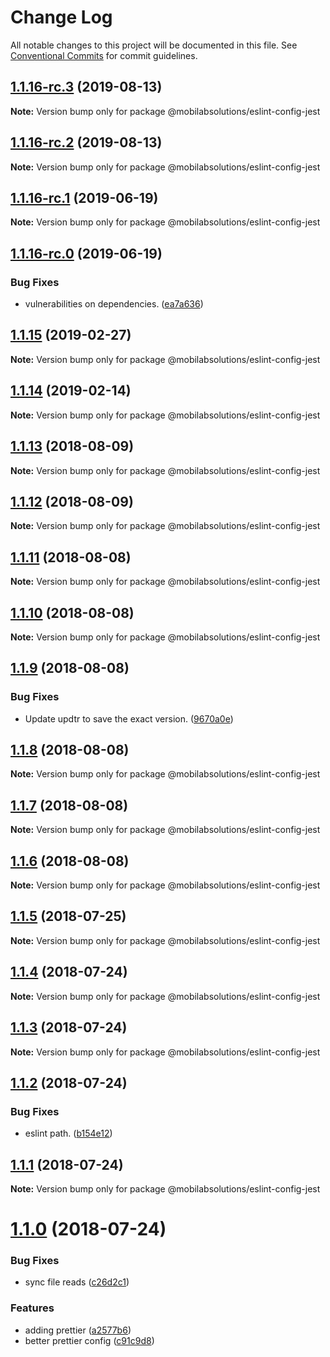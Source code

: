 # Change Log

All notable changes to this project will be documented in this file.
See [Conventional Commits](https://conventionalcommits.org) for commit guidelines.

## [1.1.16-rc.3](https://github.com/mobilabsolutions/eslint-config/compare/@mobilabsolutions/eslint-config-jest@1.1.16-rc.2...@mobilabsolutions/eslint-config-jest@1.1.16-rc.3) (2019-08-13)

**Note:** Version bump only for package @mobilabsolutions/eslint-config-jest





## [1.1.16-rc.2](https://github.com/mobilabsolutions/eslint-config/compare/@mobilabsolutions/eslint-config-jest@1.1.16-rc.1...@mobilabsolutions/eslint-config-jest@1.1.16-rc.2) (2019-08-13)

**Note:** Version bump only for package @mobilabsolutions/eslint-config-jest





## [1.1.16-rc.1](https://github.com/mobilabsolutions/eslint-config/compare/@mobilabsolutions/eslint-config-jest@1.1.16-rc.0...@mobilabsolutions/eslint-config-jest@1.1.16-rc.1) (2019-06-19)

**Note:** Version bump only for package @mobilabsolutions/eslint-config-jest





## [1.1.16-rc.0](https://github.com/mobilabsolutions/eslint-config/compare/@mobilabsolutions/eslint-config-jest@1.1.15...@mobilabsolutions/eslint-config-jest@1.1.16-rc.0) (2019-06-19)


### Bug Fixes

* vulnerabilities on dependencies. ([ea7a636](https://github.com/mobilabsolutions/eslint-config/commit/ea7a636))





<a name="1.1.15"></a>
## [1.1.15](https://github.com/mobilabsolutions/eslint-config/compare/@mobilabsolutions/eslint-config-jest@1.1.14...@mobilabsolutions/eslint-config-jest@1.1.15) (2019-02-27)




**Note:** Version bump only for package @mobilabsolutions/eslint-config-jest

<a name="1.1.14"></a>
## [1.1.14](https://github.com/mobilabsolutions/eslint-config/compare/@mobilabsolutions/eslint-config-jest@1.1.13...@mobilabsolutions/eslint-config-jest@1.1.14) (2019-02-14)




**Note:** Version bump only for package @mobilabsolutions/eslint-config-jest

<a name="1.1.13"></a>
## [1.1.13](https://github.com/mobilabsolutions/eslint-config/compare/@mobilabsolutions/eslint-config-jest@1.1.12...@mobilabsolutions/eslint-config-jest@1.1.13) (2018-08-09)




**Note:** Version bump only for package @mobilabsolutions/eslint-config-jest

<a name="1.1.12"></a>
## [1.1.12](https://github.com/mobilabsolutions/eslint-config/compare/@mobilabsolutions/eslint-config-jest@1.1.11...@mobilabsolutions/eslint-config-jest@1.1.12) (2018-08-09)




**Note:** Version bump only for package @mobilabsolutions/eslint-config-jest

<a name="1.1.11"></a>
## [1.1.11](https://github.com/mobilabsolutions/eslint-config/compare/@mobilabsolutions/eslint-config-jest@1.1.10...@mobilabsolutions/eslint-config-jest@1.1.11) (2018-08-08)




**Note:** Version bump only for package @mobilabsolutions/eslint-config-jest

<a name="1.1.10"></a>
## [1.1.10](https://github.com/mobilabsolutions/eslint-config/compare/@mobilabsolutions/eslint-config-jest@1.1.9...@mobilabsolutions/eslint-config-jest@1.1.10) (2018-08-08)




**Note:** Version bump only for package @mobilabsolutions/eslint-config-jest

<a name="1.1.9"></a>
## [1.1.9](https://github.com/mobilabsolutions/eslint-config/compare/@mobilabsolutions/eslint-config-jest@1.1.8...@mobilabsolutions/eslint-config-jest@1.1.9) (2018-08-08)


### Bug Fixes

* Update updtr to save the exact version. ([9670a0e](https://github.com/mobilabsolutions/eslint-config/commit/9670a0e))




<a name="1.1.8"></a>
## [1.1.8](https://github.com/mobilabsolutions/eslint-config/compare/@mobilabsolutions/eslint-config-jest@1.1.7...@mobilabsolutions/eslint-config-jest@1.1.8) (2018-08-08)




**Note:** Version bump only for package @mobilabsolutions/eslint-config-jest

<a name="1.1.7"></a>
## [1.1.7](https://github.com/mobilabsolutions/eslint-config/compare/@mobilabsolutions/eslint-config-jest@1.1.6...@mobilabsolutions/eslint-config-jest@1.1.7) (2018-08-08)




**Note:** Version bump only for package @mobilabsolutions/eslint-config-jest

<a name="1.1.6"></a>
## [1.1.6](https://github.com/mobilabsolutions/eslint-config/compare/@mobilabsolutions/eslint-config-jest@1.1.5...@mobilabsolutions/eslint-config-jest@1.1.6) (2018-08-08)




**Note:** Version bump only for package @mobilabsolutions/eslint-config-jest

<a name="1.1.5"></a>
## [1.1.5](https://github.com/mobilabsolutions/eslint-config/compare/@mobilabsolutions/eslint-config-jest@1.1.4...@mobilabsolutions/eslint-config-jest@1.1.5) (2018-07-25)




**Note:** Version bump only for package @mobilabsolutions/eslint-config-jest

<a name="1.1.4"></a>
## [1.1.4](https://github.com/mobilabsolutions/eslint-config/compare/@mobilabsolutions/eslint-config-jest@1.1.3...@mobilabsolutions/eslint-config-jest@1.1.4) (2018-07-24)




**Note:** Version bump only for package @mobilabsolutions/eslint-config-jest

<a name="1.1.3"></a>
## [1.1.3](https://github.com/mobilabsolutions/eslint-config/compare/@mobilabsolutions/eslint-config-jest@1.1.2...@mobilabsolutions/eslint-config-jest@1.1.3) (2018-07-24)




**Note:** Version bump only for package @mobilabsolutions/eslint-config-jest

<a name="1.1.2"></a>
## [1.1.2](https://github.com/mobilabsolutions/eslint-config/compare/@mobilabsolutions/eslint-config-jest@1.1.1...@mobilabsolutions/eslint-config-jest@1.1.2) (2018-07-24)


### Bug Fixes

* eslint path. ([b154e12](https://github.com/mobilabsolutions/eslint-config/commit/b154e12))




<a name="1.1.1"></a>
## [1.1.1](https://github.com/mobilabsolutions/eslint-config/compare/@mobilabsolutions/eslint-config-jest@1.1.0...@mobilabsolutions/eslint-config-jest@1.1.1) (2018-07-24)




**Note:** Version bump only for package @mobilabsolutions/eslint-config-jest

<a name="1.1.0"></a>
# [1.1.0](https://github.com/mobilabsolutions/eslint-config/compare/@mobilabsolutions/eslint-config-jest@1.0.1...@mobilabsolutions/eslint-config-jest@1.1.0) (2018-07-24)


### Bug Fixes

* sync file reads ([c26d2c1](https://github.com/mobilabsolutions/eslint-config/commit/c26d2c1))


### Features

* adding prettier ([a2577b6](https://github.com/mobilabsolutions/eslint-config/commit/a2577b6))
* better prettier config ([c91c9d8](https://github.com/mobilabsolutions/eslint-config/commit/c91c9d8))
